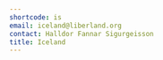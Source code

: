 ```yaml
---
shortcode: is
email: iceland@liberland.org
contact: Halldor Fannar Sigurgeisson
title: Iceland
---
```

